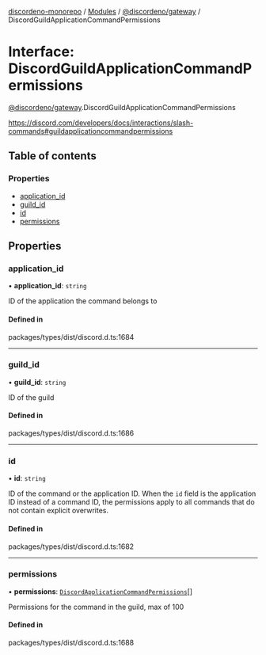 [discordeno-monorepo](../README.md) / [Modules](../modules.md) / [@discordeno/gateway](../modules/discordeno_gateway.md) / DiscordGuildApplicationCommandPermissions

# Interface: DiscordGuildApplicationCommandPermissions

[@discordeno/gateway](../modules/discordeno_gateway.md).DiscordGuildApplicationCommandPermissions

https://discord.com/developers/docs/interactions/slash-commands#guildapplicationcommandpermissions

## Table of contents

### Properties

- [application_id](discordeno_gateway.DiscordGuildApplicationCommandPermissions.md#application_id)
- [guild_id](discordeno_gateway.DiscordGuildApplicationCommandPermissions.md#guild_id)
- [id](discordeno_gateway.DiscordGuildApplicationCommandPermissions.md#id)
- [permissions](discordeno_gateway.DiscordGuildApplicationCommandPermissions.md#permissions)

## Properties

### application_id

• **application_id**: `string`

ID of the application the command belongs to

#### Defined in

packages/types/dist/discord.d.ts:1684

---

### guild_id

• **guild_id**: `string`

ID of the guild

#### Defined in

packages/types/dist/discord.d.ts:1686

---

### id

• **id**: `string`

ID of the command or the application ID. When the `id` field is the application ID instead of a command ID, the permissions apply to all commands that do not contain explicit overwrites.

#### Defined in

packages/types/dist/discord.d.ts:1682

---

### permissions

• **permissions**: [`DiscordApplicationCommandPermissions`](discordeno_gateway.DiscordApplicationCommandPermissions.md)[]

Permissions for the command in the guild, max of 100

#### Defined in

packages/types/dist/discord.d.ts:1688
